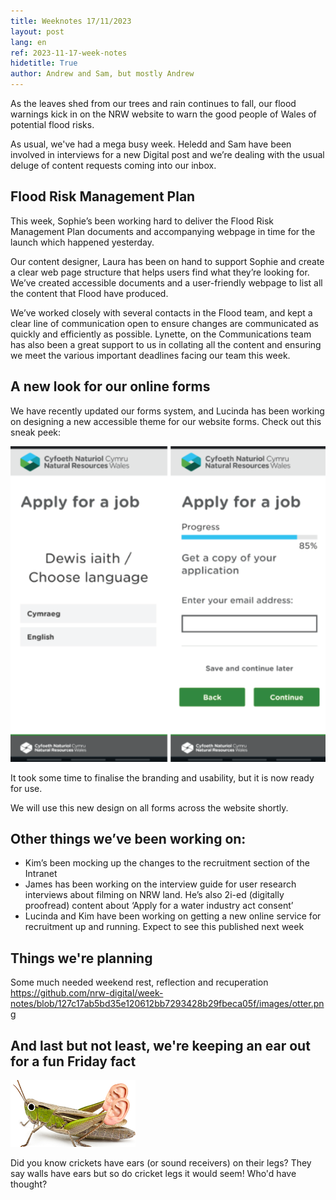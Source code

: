 ```yaml
---
title: Weeknotes 17/11/2023
layout: post
lang: en
ref: 2023-11-17-week-notes
hidetitle: True
author: Andrew and Sam, but mostly Andrew
---
```

As the leaves shed from our trees and rain continues to fall, our flood warnings kick in on the NRW website to warn the good people of Wales of potential flood risks.

As usual, we've had a mega busy week. Heledd and Sam have been involved in interviews for a new Digital post and we’re dealing with the usual deluge of content requests coming into our inbox.

## Flood Risk Management Plan ##
This week, Sophie’s been working hard to deliver the Flood Risk Management Plan documents and accompanying webpage in time for the launch which happened yesterday.

Our content designer, Laura has been on hand to support Sophie and create a clear web page structure that helps users find what they’re looking for. 
We’ve created accessible documents and a user-friendly webpage to list all the content that Flood have produced. 

We’ve worked closely with several contacts in the Flood team, and kept a clear line of communication open to ensure changes are communicated as quickly and efficiently as possible. Lynette, on the Communications team has also been a great support to us in collating all the content and ensuring we meet the various important deadlines facing our team this week. 

## A new look for our online forms ##
We have recently updated our forms system, and Lucinda has been working on designing a new accessible theme for our website forms.
Check out this sneak peek:

![New look forms](https://github.com/nrw-digital/week-notes/blob/c980d3d1a11ce221733ab4ae364d7ad7e8c77923/images/newlookSS.png?raw=true)

It took some time to finalise the branding and usability, but it is now ready for use. 

We will use this new design on all forms across the website shortly.

## Other things we’ve been working on: ##
+ Kim’s been mocking up the changes to the recruitment section of the Intranet 
+ James has been working on the interview guide for user research interviews about filming on NRW land. He’s also 2i-ed (digitally proofread) content about ‘Apply for a water industry act consent’
+ Lucinda and Kim have been working on getting a new online service for recruitment up and running. Expect to see this published next week

## Things we're planning
Some much needed weekend rest, reflection and recuperation
https://github.com/nrw-digital/week-notes/blob/127c17ab5bd35e120612bb7293428b29fbeca05f/images/otter.png

## And last but not least, we're keeping an ear out for a fun Friday fact ##
![Cricket ears](https://github.com/nrw-digital/week-notes/blob/02a7e0dc9be8d15e613dc842be2698773010adde/images/cricketear.png?raw=true)

Did you know crickets have ears (or sound receivers) on their legs? They say walls have ears but so do cricket legs it would seem! Who'd have thought?
